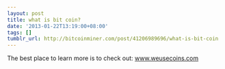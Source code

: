 ```yaml
---
layout: post
title: what is bit coin?
date: '2013-01-22T13:19:00+08:00'
tags: []
tumblr_url: http://bitcoinminer.com/post/41206989696/what-is-bit-coin
---
```

The best place to learn more is to check out: www.weusecoins.com
